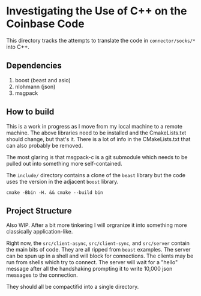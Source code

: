 
# Investigating the Use of C++ on the Coinbase Code

This directory tracks the attempts to translate the code in `connector/socks/*` into C++.

## Dependencies

1. boost (beast and asio)
2. nlohmann (json)
3. msgpack

## How to build

This is a work in progress as I move from my local machine to a remote machine.
The above libraries need to be installed and the CmakeLists.txt should change,
but that's it.  There is a lot of info in the CMakeLists.txt that can also
probably be removed.

The most glaring is that msgpack-c is a git submodule which needs to be pulled
out into something more self-contained.

The `include/` directory contains a clone of the `beast` library but the code
uses the version in the adjacent `boost` library.

`cmake -Bbin -H. && cmake --build bin`

## Project Structure

Also WIP.  After a bit more tinkering I will orgranize it into something more
classically application-like.

Right now, the `src/client-async`, `src/client-sync`, and `src/server` contain
the main bits of code.  They are all ripped from `beast` examples.  The server
can be spun up in a shell and will block for connections.  The clients may be
run from shells which try to connect. The server will wait for a "hello" message
after all the handshaking prompting it to write 10,000 json messages to the
connection.

They should all be compactifid into a single directory.  


